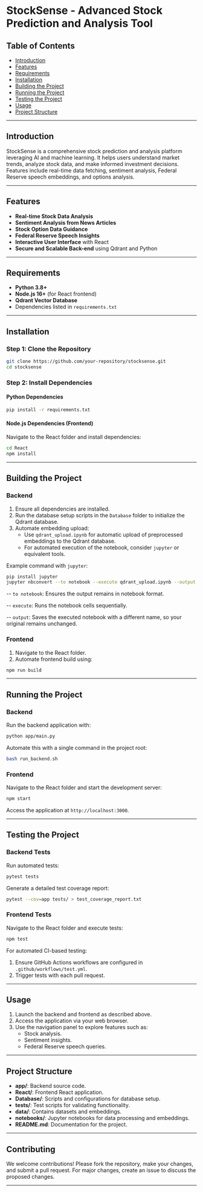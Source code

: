 
# StockSense - Advanced Stock Prediction and Analysis Tool

## Table of Contents

- [Introduction](#introduction)
- [Features](#features)
- [Requirements](#requirements)
- [Installation](#installation)
- [Building the Project](#building-the-project)
- [Running the Project](#running-the-project)
- [Testing the Project](#testing-the-project)
- [Usage](#usage)
- [Project Structure](#project-structure)

---

## Introduction

StockSense is a comprehensive stock prediction and analysis platform leveraging AI and machine learning. It helps users understand market trends, analyze stock data, and make informed investment decisions. Features include real-time data fetching, sentiment analysis, Federal Reserve speech embeddings, and options analysis.

---

## Features

- **Real-time Stock Data Analysis**
- **Sentiment Analysis from News Articles**
- **Stock Option Data Guidance**
- **Federal Reserve Speech Insights**
- **Interactive User Interface** with React
- **Secure and Scalable Back-end** using Qdrant and Python

---

## Requirements

- **Python 3.8+**
- **Node.js 16+** (for React frontend)
- **Qdrant Vector Database**
- Dependencies listed in `requirements.txt`

---

## Installation

### Step 1: Clone the Repository

```bash
git clone https://github.com/your-repository/stocksense.git
cd stocksense
```

### Step 2: Install Dependencies

#### Python Dependencies

```bash
pip install -r requirements.txt
```

#### Node.js Dependencies (Frontend)

Navigate to the React folder and install dependencies:

```bash
cd React
npm install
```

---

## Building the Project

### Backend

1. Ensure all dependencies are installed.
2. Run the database setup scripts in the `Database` folder to initialize the Qdrant database.
3. Automate embedding upload:
    - Use `qdrant_upload.ipynb` for automatic upload of preprocessed embeddings to the Qdrant database.
    - For automated execution of the notebook, consider `jupyter` or equivalent tools.

Example command with `jupyter`:

```bash
pip install jupyter
jupyter nbconvert --to notebook --execute qdrant_upload.ipynb --output executed_qdrant_upload.ipynb
```
-- `to notebook`: Ensures the output remains in notebook format.

-- `execute`: Runs the notebook cells sequentially.

-- `output`: Saves the executed notebook with a different name, so your original remains unchanged.
### Frontend

1. Navigate to the React folder.
2. Automate frontend build using:

```bash
npm run build
```

---

## Running the Project

### Backend

Run the backend application with:

```bash
python app/main.py
```

Automate this with a single command in the project root:

```bash
bash run_backend.sh
```

### Frontend

Navigate to the React folder and start the development server:

```bash
npm start
```

Access the application at `http://localhost:3000`.

---

## Testing the Project

### Backend Tests

Run automated tests:

```bash
pytest tests
```

Generate a detailed test coverage report:

```bash
pytest --cov=app tests/ > test_coverage_report.txt
```

### Frontend Tests

Navigate to the React folder and execute tests:

```bash
npm test
```

For automated CI-based testing:

1. Ensure GitHub Actions workflows are configured in `.github/workflows/test.yml`.
2. Trigger tests with each pull request.

---

## Usage

1. Launch the backend and frontend as described above.
2. Access the application via your web browser.
3. Use the navigation panel to explore features such as:
   - Stock analysis.
   - Sentiment insights.
   - Federal Reserve speech queries.

---

## Project Structure

- **app/**: Backend source code.
- **React/**: Frontend React application.
- **Database/**: Scripts and configurations for database setup.
- **tests/**: Test scripts for validating functionality.
- **data/**: Contains datasets and embeddings.
- **notebooks/**: Jupyter notebooks for data processing and embeddings.
- **README.md**: Documentation for the project.

---

## Contributing

We welcome contributions! Please fork the repository, make your changes, and submit a pull request. For major changes, create an issue to discuss the proposed changes.

---
